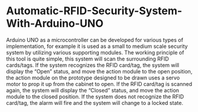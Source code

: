 # Automatic-RFID-Security-System-With-Arduino-UNO
Arduino UNO as a microcontroller can be developed for various types of implementation, for example it is used as a small to medium scale security system by utilizing various supporting modules. The working principle of this tool is quite simple, this system will scan the surrounding RFID cards/tags.
If the system recognizes the RFID card/tag, the system will display the “Open” status, and move the action module to the open position, the action module on the prototype designed to be drawn uses a servo motor to prop it up from the cabinet to open.
If the RFID card/tag is scanned again, the system will display the “Closed” status, and move the action module to the closed position. If the system does not recognize the RFID card/tag, the alarm will fire and the system will change to a locked state.
